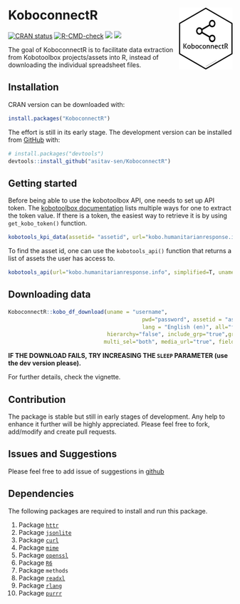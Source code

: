 
<!-- README.md is generated from README.Rmd. Please edit that file -->

# KoboconnectR <img src='man/figures/logo.png' align="right" height="139" />

<!-- badges: start -->

[![CRAN
status](https://www.r-pkg.org/badges/version/KoboconnectR)](https://CRAN.R-project.org/package=KoboconnectR)
[![R-CMD-check](https://github.com/asitav-sen/KoboconnectR/workflows/R-CMD-check/badge.svg)](https://github.com/asitav-sen/KoboconnectR/actions)
[![](https://cranlogs.r-pkg.org/badges/KoboconnectR)](https://cran.r-project.org/package=KoboconnectR)
[![](https://cranlogs.r-pkg.org/badges/grand-total/KoboconnectR?color=blue)](https://r-pkg.org/pkg/KoboconnectR)

<!-- badges: end -->

The goal of KoboconnectR is to facilitate data extraction from
Kobotoolbox projects/assets into R, instead of downloading the
individual spreadsheet files.

## Installation

CRAN version can be downloaded with:

``` r
install.packages("KoboconnectR") 
```

The effort is still in its early stage. The development version can be
installed from [GitHub](https://github.com/) with:

``` r
# install.packages("devtools")
devtools::install_github("asitav-sen/KoboconnectR")
```

## Getting started

Before being able to use the kobotoolbox API, one needs to set up API
token. The [kobotoolbox
documentation](https://support.kobotoolbox.org/api.html) lists multiple
ways for one to extract the token value. If there is a token, the
easiest way to retrieve it is by using `get_kobo_token()` function.

``` r
kobotools_kpi_data(assetid= "assetid", url="kobo.humanitarianresponse.info", uname="username", pwd="password")
```

To find the asset id, one can use the `kobotools_api()` function that
returns a list of assets the user has access to.

``` r
kobotools_api(url="kobo.humanitarianresponse.info", simplified=T, uname="userid", pwd="password")
```

## Downloading data

``` r
KoboconnectR::kobo_df_download(uname = "username",
                                          pwd="password", assetid = "assetid",
                                          lang = "English (en)", all="false", lang="_default",
                               hierarchy="false", include_grp="true",grp_sep="/",fsep=";",
                              multi_sel="both", media_url="true", fields=NULL, sub_ids=NULL, sleep=2)
```

**IF THE DOWNLOAD FAILS, TRY INCREASING THE `SLEEP` PARAMETER (use the
dev version please).**

For further details, check the vignette.

## Contribution

The package is stable but still in early stages of development. Any help
to enhance it further will be highly appreciated. Please feel free to
fork, add/modify and create pull requests.

## Issues and Suggestions

Please feel free to add issue of suggestions in
[github](https://github.com/asitav-sen/KoboconnectR/issues)

## Dependencies

The following packages are required to install and run this package.

1.  Package [`httr`](https://cran.r-project.org/package=httr)
2.  Package [`jsonlite`](https://cran.r-project.org/package=jsonlite)
3.  Package [`curl`](https://cran.r-project.org/package=curl)
4.  Package [`mime`](https://cran.r-project.org/package=mime)
5.  Package [`openssl`](https://cran.r-project.org/package=openssl)
6.  Package [`R6`](https://cran.r-project.org/package=R6)
7.  Package `methods`
8.  Package [`readxl`](https://cran.r-project.org/package=readxl)
9.  Package [`rlang`](https://cran.r-project.org/package=rlang)
10. Package [`purrr`](https://cran.r-project.org/package=purrr)
